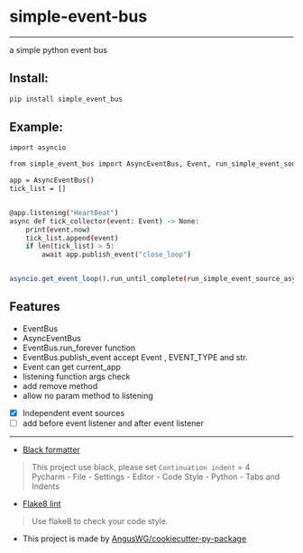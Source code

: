 # simple-event-bus

--- 

a simple python event bus

## Install:

``` bash
pip install simple_event_bus
```

## Example:

```bash
import asyncio

from simple_event_bus import AsyncEventBus, Event, run_simple_event_source_async

app = AsyncEventBus()
tick_list = []


@app.listening("HeartBeat")
async def tick_collector(event: Event) -> None:
    print(event.now)
    tick_list.append(event)
    if len(tick_list) > 5:
        await app.publish_event("close_loop")


asyncio.get_event_loop().run_until_complete(run_simple_event_source_async(app))
```

## Features

* EventBus
* AsyncEventBus
* EventBus.run_forever function
* EventBus.publish_event accept Event , EVENT_TYPE and str.
* Event can get current_app
* listening function args check
* add remove method
* allow no param method to listening
* [x] Independent event sources
* [ ] add before event listener and after event listener

---

* [Black formatter](https://github.com/psf/black)

> This project use black, please set `Continuation indent` = 4  
> Pycharm - File - Settings - Editor - Code Style - Python - Tabs and Indents

* [Flake8 lint](https://github.com/PyCQA/flake8)

> Use flake8 to check your code style.

* This project is made by [AngusWG/cookiecutter-py-package](https://github.com/AngusWG/cookiecutter-py-package.git)
